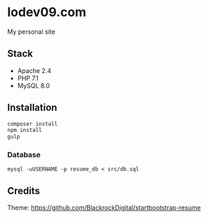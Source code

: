 lodev09.com
========

My personal site

## Stack
- Apache 2.4
- PHP 7.1
- MySQL 8.0

## Installation
```bash
composer install
npm install
gulp
```

### Database
```
mysql -uUSERNAME -p resume_db < src/db.sql
```

## Credits
Theme: https://github.com/BlackrockDigital/startbootstrap-resume